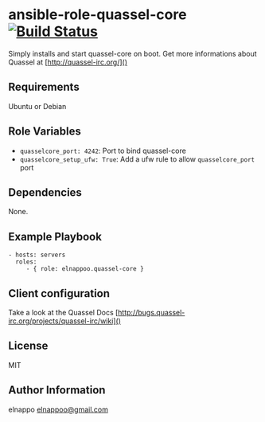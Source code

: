 # ansible-role-quassel-core [![Build Status](https://travis-ci.org/elnappo/ansible-role-quassel-core.svg)](https://travis-ci.org/elnappo/ansible-role-quassel-core)

Simply installs and start quassel-core on boot. Get more informations about Quassel at [http://quassel-irc.org/]()

## Requirements
Ubuntu or Debian

## Role Variables
* `quasselcore_port: 4242`: Port to bind quassel-core
* `quasselcore_setup_ufw: True`: Add a ufw rule to allow `quasselcore_port` port

## Dependencies
None.

## Example Playbook
    - hosts: servers
      roles:
         - { role: elnappoo.quassel-core }

## Client configuration
Take a look at the Quassel Docs [http://bugs.quassel-irc.org/projects/quassel-irc/wiki]()

## License
MIT

## Author Information
elnappo <elnappoo@gmail.com>
